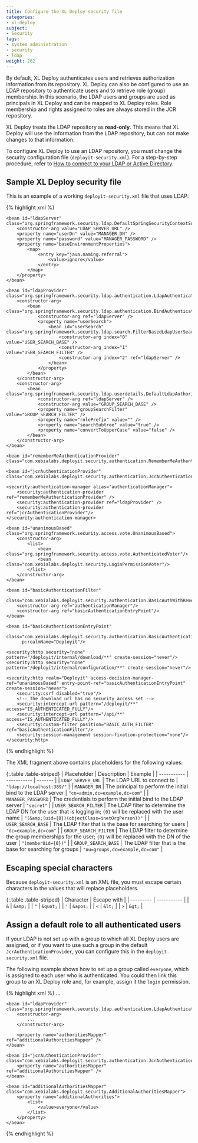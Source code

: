 ```yaml
---
title: Configure the XL Deploy security file
categories:
- xl-deploy
subject:
- Security
tags:
- system administration
- security
- ldap
weight: 262
---
```


By default, XL Deploy authenticates users and retrieves authorization information from its repository. XL Deploy can also be configured to use an LDAP repository to authenticate users and to retrieve role (group) membership. In this scenario, the LDAP users and groups are used as principals in XL Deploy and can be mapped to XL Deploy roles. Role membership and rights assigned to roles are always stored in the JCR repository.

XL Deploy treats the LDAP repository as **read-only**. This means that XL Deploy will use the information from the LDAP repository, but can not make changes to that information.

To configure XL Deploy to use an LDAP repository, you must change the security configuration file (`deployit-security.xml`). For a step-by-step procedure, refer to [How to connect to your LDAP or Active Directory](/xl-deploy/how-to/connect-xl-deploy-to-ldap-or-active-directory.html).

## Sample XL Deploy security file

This is an example of a working `deployit-security.xml` file that uses LDAP:

{% highlight xml %}
<?xml version="1.0" encoding="UTF-8"?>
<beans xmlns="http://www.springframework.org/schema/beans" xmlns:xsi="http://www.w3.org/2001/XMLSchema-instance"
    xmlns:security="http://www.springframework.org/schema/security" xmlns:p="http://www.springframework.org/schema/p"
    xsi:schemaLocation="
        http://www.springframework.org/schema/beans http://www.springframework.org/schema/beans/spring-beans.xsd
        http://www.springframework.org/schema/security http://www.springframework.org/schema/security/spring-security.xsd
    ">

    <bean id="ldapServer" class="org.springframework.security.ldap.DefaultSpringSecurityContextSource">
        <constructor-arg value="LDAP_SERVER_URL" />
        <property name="userDn" value="MANAGER_DN" />
        <property name="password" value="MANAGER_PASSWORD" />
        <property name="baseEnvironmentProperties">
            <map>
                <entry key="java.naming.referral">
                    <value>ignore</value>
                </entry>
            </map>
        </property>
    </bean>

    <bean id="ldapProvider" class="org.springframework.security.ldap.authentication.LdapAuthenticationProvider">
        <constructor-arg>
            <bean class="org.springframework.security.ldap.authentication.BindAuthenticator">
                <constructor-arg ref="ldapServer" />
                <property name="userSearch">
                    <bean id="userSearch" class="org.springframework.security.ldap.search.FilterBasedLdapUserSearch">
                        <constructor-arg index="0" value="USER_SEARCH_BASE" />
                        <constructor-arg index="1" value="USER_SEARCH_FILTER" />
                        <constructor-arg index="2" ref="ldapServer" />
                    </bean>
                </property>
            </bean>
        </constructor-arg>
        <constructor-arg>
            <bean class="org.springframework.security.ldap.userdetails.DefaultLdapAuthoritiesPopulator">
                <constructor-arg ref="ldapServer" />
                <constructor-arg value="GROUP_SEARCH_BASE" />
                <property name="groupSearchFilter" value="GROUP_SEARCH_FILTER" />
                <property name="rolePrefix" value="" />
                <property name="searchSubtree" value="true" />
                <property name="convertToUpperCase" value="false" />
            </bean>
        </constructor-arg>
    </bean>

    <bean id="rememberMeAuthenticationProvider" class="com.xebialabs.deployit.security.authentication.RememberMeAuthenticationProvider"/>

    <bean id="jcrAuthenticationProvider" class="com.xebialabs.deployit.security.authentication.JcrAuthenticationProvider"/>

    <security:authentication-manager alias="authenticationManager">
        <security:authentication-provider ref="rememberMeAuthenticationProvider" />
        <security:authentication-provider ref="ldapProvider" />
        <security:authentication-provider ref="jcrAuthenticationProvider"/>
    </security:authentication-manager>

    <bean id="unanimousBased" class="org.springframework.security.access.vote.UnanimousBased">
        <constructor-arg>
            <list>
                <bean class="org.springframework.security.access.vote.AuthenticatedVoter"/>
                <bean class="com.xebialabs.deployit.security.LoginPermissionVoter"/>
            </list>
        </constructor-arg>
    </bean>

    <bean id="basicAuthenticationFilter"
          class="com.xebialabs.deployit.security.authentication.BasicAuthWithRememberMeFilter">
        <constructor-arg ref="authenticationManager"/>
        <constructor-arg ref="basicAuthenticationEntryPoint"/>
    </bean>

    <bean id="basicAuthenticationEntryPoint"
          class="com.xebialabs.deployit.security.authentication.BasicAuthenticationEntryPoint"
          p:realmName="Deployit"/>

    <security:http security="none" pattern="/deployit/internal/download/**" create-session="never"/>
    <security:http security="none" pattern="/deployit/internal/configuration/**" create-session="never"/>

    <security:http realm="Deployit" access-decision-manager-ref="unanimousBased" entry-point-ref="basicAuthenticationEntryPoint" create-session="never">
        <security:csrf disabled="true"/>
        <!-- The download url has no security access set -->
        <security:intercept-url pattern="/deployit/**" access="IS_AUTHENTICATED_FULLY"/>
        <security:intercept-url pattern="/api/**" access="IS_AUTHENTICATED_FULLY"/>
        <security:custom-filter position="BASIC_AUTH_FILTER" ref="basicAuthenticationFilter"/>
        <security:session-management session-fixation-protection="none"/>
    </security:http>
</beans>
{% endhighlight %}

The XML fragment above contains placeholders for the following values:

{:.table .table-striped}
| Placeholder | Description | Example |
| ----------- | ----------- | ------- |
| `LDAP_SERVER_URL` | The LDAP URL to connect to | `"ldap://localhost:389/"` |
| `MANAGER_DN` | The principal to perform the initial bind to the LDAP server | `"cn=admin,dc=example,dc=com"` |
| `MANAGER_PASSWORD` | The credentials to perform the initial bind to the LDAP server | `"secret"` |
| `USER_SEARCH_FILTER` | The LDAP filter to determine the LDAP DN for the user that is logging in; `{0}` will be replaced with the user name | `"(&amp;(uid={0})(objectClass=inetOrgPerson))"` |
| `USER_SEARCH_BASE` | The LDAP filter that is the base for searching for users | `"dc=example,dc=com"` |
| `GROUP_SEARCH_FILTER` | The LDAP filter to determine the group memberships for the user; `{0}` will be replaced with the DN of the user | `"(memberUid={0})"` |
| `GROUP_SEARCH_BASE` | The LDAP filter that is the base for searching for groups | `"ou=groups,dc=example,dc=com"` |

## Escaping special characters

Because `deployit-security.xml` is an XML file, you must escape certain characters in the values that will replace placeholders.

{:.table .table-striped}
| Character | Escape with |
| --------- | ----------- |
| `&` | `&amp;` |
| `"` | `&quot;` |
| `'` | `&apos;` |
| `<` | `&lt;` |
| `>` | `&gt;` |

## Assign a default role to all authenticated users

If your LDAP is not set up with a group to which all XL Deploy users are assigned, or if you want to use such a group in the default `JcrAuthenticationProvider`, you can configure this in the `deployit-security.xml` file.

The following example shows how to set up a group called `everyone`, which is assigned to each user who is authenticated. You could then link this group to an XL Deploy role and, for example, assign it the `login` permission.

{% highlight xml %}
<beans>
    ...

    <bean id="ldapProvider" class="org.springframework.security.ldap.authentication.LdapAuthenticationProvider">
        <constructor-arg>
            ...
        </constructor-arg>

        <property name="authoritiesMapper" ref="additionalAuthoritiesMapper" />
    </bean>

    <bean id="jcrAuthenticationProvider" class="com.xebialabs.deployit.security.authentication.JcrAuthenticationProvider">
        <property name="authoritiesMapper" ref="additionalAuthoritiesMapper" />
    </bean>

    <bean id="additionalAuthoritiesMapper" class="com.xebialabs.deployit.security.AdditionalAuthoritiesMapper">
        <property name="additionalAuthorities">
            <list>
                <value>everyone</value>
            </list>
        </property>
    </bean>

</beans>
{% endhighlight %}
